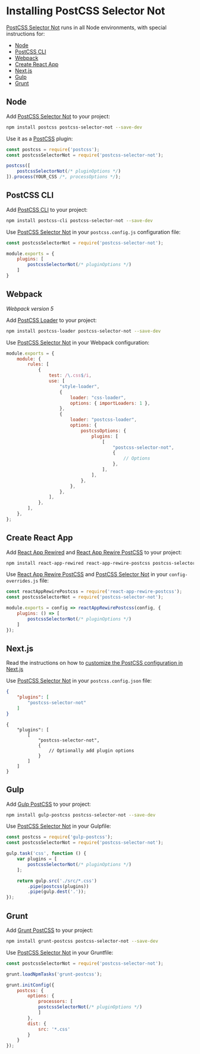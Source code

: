 # Installing PostCSS Selector Not

[PostCSS Selector Not] runs in all Node environments, with special instructions for:

- [Node](#node)
- [PostCSS CLI](#postcss-cli)
- [Webpack](#webpack)
- [Create React App](#create-react-app)
- [Next.js](#nextjs)
- [Gulp](#gulp)
- [Grunt](#grunt)

## Node

Add [PostCSS Selector Not] to your project:

```bash
npm install postcss postcss-selector-not --save-dev
```

Use it as a [PostCSS] plugin:

```js
const postcss = require('postcss');
const postcssSelectorNot = require('postcss-selector-not');

postcss([
	postcssSelectorNot(/* pluginOptions */)
]).process(YOUR_CSS /*, processOptions */);
```

## PostCSS CLI

Add [PostCSS CLI] to your project:

```bash
npm install postcss-cli postcss-selector-not --save-dev
```

Use [PostCSS Selector Not] in your `postcss.config.js` configuration file:

```js
const postcssSelectorNot = require('postcss-selector-not');

module.exports = {
	plugins: [
		postcssSelectorNot(/* pluginOptions */)
	]
}
```

## Webpack

_Webpack version 5_

Add [PostCSS Loader] to your project:

```bash
npm install postcss-loader postcss-selector-not --save-dev
```

Use [PostCSS Selector Not] in your Webpack configuration:

```js
module.exports = {
	module: {
		rules: [
			{
				test: /\.css$/i,
				use: [
					"style-loader",
					{
						loader: "css-loader",
						options: { importLoaders: 1 },
					},
					{
						loader: "postcss-loader",
						options: {
							postcssOptions: {
								plugins: [
									[
										"postcss-selector-not",
										{
											// Options
										},
									],
								],
							},
						},
					},
				],
			},
		],
	},
};
```

## Create React App

Add [React App Rewired] and [React App Rewire PostCSS] to your project:

```bash
npm install react-app-rewired react-app-rewire-postcss postcss-selector-not --save-dev
```

Use [React App Rewire PostCSS] and [PostCSS Selector Not] in your
`config-overrides.js` file:

```js
const reactAppRewirePostcss = require('react-app-rewire-postcss');
const postcssSelectorNot = require('postcss-selector-not');

module.exports = config => reactAppRewirePostcss(config, {
	plugins: () => [
		postcssSelectorNot(/* pluginOptions */)
	]
});
```

## Next.js

Read the instructions on how to [customize the PostCSS configuration in Next.js](https://nextjs.org/docs/advanced-features/customizing-postcss-config)

Use [PostCSS Selector Not] in your `postcss.config.json` file:

```json
{
	"plugins": [
		"postcss-selector-not"
	]
}
```

```json5
{
	"plugins": [
		[
			"postcss-selector-not",
			{
				// Optionally add plugin options
			}
		]
	]
}
```

## Gulp

Add [Gulp PostCSS] to your project:

```bash
npm install gulp-postcss postcss-selector-not --save-dev
```

Use [PostCSS Selector Not] in your Gulpfile:

```js
const postcss = require('gulp-postcss');
const postcssSelectorNot = require('postcss-selector-not');

gulp.task('css', function () {
	var plugins = [
		postcssSelectorNot(/* pluginOptions */)
	];

	return gulp.src('./src/*.css')
		.pipe(postcss(plugins))
		.pipe(gulp.dest('.'));
});
```

## Grunt

Add [Grunt PostCSS] to your project:

```bash
npm install grunt-postcss postcss-selector-not --save-dev
```

Use [PostCSS Selector Not] in your Gruntfile:

```js
const postcssSelectorNot = require('postcss-selector-not');

grunt.loadNpmTasks('grunt-postcss');

grunt.initConfig({
	postcss: {
		options: {
			processors: [
			postcssSelectorNot(/* pluginOptions */)
			]
		},
		dist: {
			src: '*.css'
		}
	}
});
```

[Gulp PostCSS]: https://github.com/postcss/gulp-postcss
[Grunt PostCSS]: https://github.com/nDmitry/grunt-postcss
[PostCSS]: https://github.com/postcss/postcss
[PostCSS CLI]: https://github.com/postcss/postcss-cli
[PostCSS Loader]: https://github.com/postcss/postcss-loader
[PostCSS Selector Not]: https://github.com/csstools/postcss-plugins/tree/main/plugins/postcss-selector-not
[React App Rewire PostCSS]: https://github.com/csstools/react-app-rewire-postcss
[React App Rewired]: https://github.com/timarney/react-app-rewired
[Next.js]: https://nextjs.org
